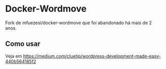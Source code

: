 # Docker-Wordmove

Fork de mfuezesi/docker-wordmove que foi abandonado há mais de 2 anos.

## Como usar
Veja em https://medium.com/cluetip/wordpress-development-made-easy-440b564185f2
